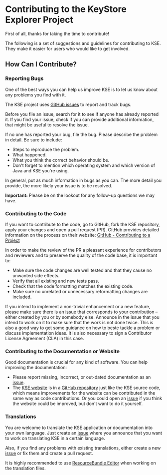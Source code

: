 # Contributing to the KeyStore Explorer Project

First of all, thanks for taking the time to contribute! 

The following is a set of suggestions and guidelines for contributing to KSE. They make it easier for users who would like to get involved.

## How Can I Contribute?

### Reporting Bugs

One of the best ways you can help us improve KSE is to let us know about any problems you find with it.

The KSE project uses [GitHub issues](https://github.com/kaikramer/keystore-explorer/issues) to report and track bugs.

Before you file an issue, search for it to see if anyone has already reported it. If you find your issue, check if you can provide additional information, that might be useful to resolve the issue.

If no one has reported your bug, file the bug. Please describe the problem in detail. Be sure to include:
* Steps to reproduce the problem.
* What happened.
* What you think the correct behavior should be.
* Don't forget to mention which operating system and which version of Java and KSE you're using.

In general, put as much information in bugs as you can. The more detail you provide, the more likely your issue is to be resolved.

**Important:** Please be on the lookout for any follow-up questions we may have.

### Contributing to the Code 

If you want to contribute to the code, go to GitHub, fork the KSE repository, apply your changes and open a pull request (PR). GitHub provides detailed information on the process on their website:
[GitHub - Contributing to a Project](https://guides.github.com/activities/contributing-to-open-source/#contributing)

In order to make the review of the PR a pleasant experience for contributors and reviewers and to preserve the quality of the code base, it is important to:
* Make sure the code changes are well tested and that they cause no unwanted side effects.
* Verify that all existing and new tests pass.
* Check that the code formatting matches the existing code.
* Make sure no unrelated or unnecessary reformatting changes are included.

If you intend to implement a non-trivial enhancement or a new feature, please make sure there is an [issue](https://github.com/kaikramer/keystore-explorer/issues) that corresponds to your contribution &ndash; either created by you or by somebody else. Announce in the issue that you intend to work on it to make sure that the work is not done twice. This is also a good way to get some guidance on how 	to beste tackle a problem or discuss implementation ideas. It is also necessary to sign a Contributor License Agreement (CLA) in this case.

### Contributing to the Documentation or Website

Good documentation is crucial for any kind of software. You can help improving the documentation:
* Please report missing, incorrect, or out-dated documentation as an [issue](https://github.com/kaikramer/keystore-explorer/issues).
* The [KSE website](http://keystore-explorer.org) is in a [GitHub repository](https://github.com/kaikramer/kaikramer.github.io) just like the KSE source code, which means improvements for the website can be contributed in the same way as code contributions. Or you could open an [issue](https://github.com/kaikramer/keystore-explorer/issues) if you think the website could be improved, but don't want to do it yourself.

### Translations

You are welcome to translate the KSE application or documentation into your own language. Just create an [issue](https://github.com/kaikramer/keystore-explorer/issues) where you announce that you want to work on translating KSE in a certain language.

Also, if you find any problems with existing translations, either create a new [issue](https://github.com/kaikramer/keystore-explorer/issues) or fix them and create a pull request.

It is highly recommended to use [ResourceBundle Editor](https://essiembre.github.io/eclipse-rbe/) when working on the translation files. 